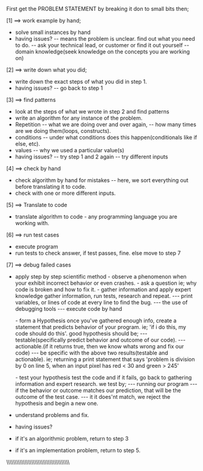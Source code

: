 <!-- SOLVING PROGRAMMING PROBLEMS - 7 STEPS -->

First get the PROBLEM STATEMENT by breaking it don to small bits then;

[1] ==> work example by hand;

- solve small instances by hand
- having issues?
  -- means the problem is unclear. find out what you need to do.
  -- ask your technical lead, or customer or find it out yourself
  -- domain knowledge(seek knowledge on the concepts you are working on)

[2] ==> write down what you did;

- write down the exact steps of what you did in step 1.
- having issues?
  -- go back to step 1

[3] ==> find patterns

- look at the steps of what we wrote in step 2 and find patterns
- write an algorithm for any instance of the problem.
- Repetition
  -- what we are doing over and over again,
  -- how many times are we doing them(loops, constructs).
- conditions
  -- under what conditions does this happen(conditionals like if else, etc).
- values
  -- why we used a particular value(s)
- having issues?
  -- try step 1 and 2 again
  -- try different inputs

[4] ==> check by hand

- check algorithm by hand for mistakes
  -- here, we sort everything out before translating it to code.
- check with one or more different inputs.

[5] ==> Translate to code

- translate algorithm to code - any programming language you are working with.

[6] ==> run test cases

- execute program
- run tests to check answer, if test passes, fine. else move to step 7

[7] ==> debug failed cases

- apply step by step scientific method
  \- observe a phenomenon
  when your exhibit incorrect behavior or even crashes.
  \- ask a question
  ie; why code is broken and how to fix it.
  \- gather information and apply expert knowledge
  gather information, run tests, research and repeat.
  --- print variables, or lines of code at every line to find the bug.
  --- the use of debugging tools
  --- execute code by hand

  \- form a Hypothesis
  once you've gathered enough info, create a statement that predicts behavior of your program. ie; 'if i do this, my code should do this'.
  good hypothesis should be;
  --- testable(specifically predict behavior and outcome of our code).
  --- actionable.(if it returns true, then we know whats wrong and fix our code)
  --- be specific with the above two results(testable and actionable). ie; returning a print statement that says 'problem is division by 0 on line 5, when an input pixel has red < 30 and green > 245'

  \- test your hypothesis
  test the code and if it fails, go back to gathering information and expert research. we test by;
  --- running our program
  --- if the behavior or outcome matches our prediction, that will be the outcome of the test case.
  --- it it does'nt match, we reject the hypothesis and begin a new one.

- understand problems and fix.
- having issues?
- if it's an algorithmic problem, return to step 3
- if it's an implementation problem, return to step 5.

\\\\\\\\\\\\\\\\\\\\\\\\\\\\\\\\\\\\\\\\\\\\\\\\\\\\\\\\\\\\\\\\\\\\\\\\\\\\
